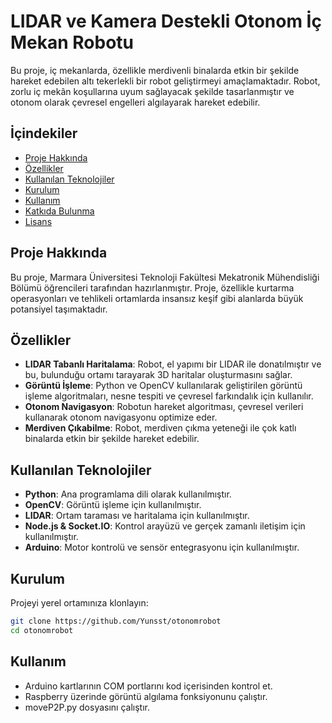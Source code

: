 # LIDAR ve Kamera Destekli Otonom İç Mekan Robotu

Bu proje, iç mekanlarda, özellikle merdivenli binalarda etkin bir şekilde hareket edebilen altı tekerlekli bir robot geliştirmeyi amaçlamaktadır. Robot, zorlu iç mekân koşullarına uyum sağlayacak şekilde tasarlanmıştır ve otonom olarak çevresel engelleri algılayarak hareket edebilir.

## İçindekiler
- [Proje Hakkında](#proje-hakkında)
- [Özellikler](#özellikler)
- [Kullanılan Teknolojiler](#kullanılan-teknolojiler)
- [Kurulum](#kurulum)
- [Kullanım](#kullanım)
- [Katkıda Bulunma](#katkıda-bulunma)
- [Lisans](#lisans)

## Proje Hakkında

Bu proje, Marmara Üniversitesi Teknoloji Fakültesi Mekatronik Mühendisliği Bölümü öğrencileri tarafından hazırlanmıştır. Proje, özellikle kurtarma operasyonları ve tehlikeli ortamlarda insansız keşif gibi alanlarda büyük potansiyel taşımaktadır.

## Özellikler

- **LIDAR Tabanlı Haritalama**: Robot, el yapımı bir LIDAR ile donatılmıştır ve bu, bulunduğu ortamı tarayarak 3D haritalar oluşturmasını sağlar.
- **Görüntü İşleme**: Python ve OpenCV kullanılarak geliştirilen görüntü işleme algoritmaları, nesne tespiti ve çevresel farkındalık için kullanılır.
- **Otonom Navigasyon**: Robotun hareket algoritması, çevresel verileri kullanarak otonom navigasyonu optimize eder.
- **Merdiven Çıkabilme**: Robot, merdiven çıkma yeteneği ile çok katlı binalarda etkin bir şekilde hareket edebilir.

## Kullanılan Teknolojiler

- **Python**: Ana programlama dili olarak kullanılmıştır.
- **OpenCV**: Görüntü işleme için kullanılmıştır.
- **LIDAR**: Ortam taraması ve haritalama için kullanılmıştır.
- **Node.js & Socket.IO**: Kontrol arayüzü ve gerçek zamanlı iletişim için kullanılmıştır.
- **Arduino**: Motor kontrolü ve sensör entegrasyonu için kullanılmıştır.

## Kurulum

Projeyi yerel ortamınıza klonlayın:
```bash
git clone https://github.com/Yunsst/otonomrobot
cd otonomrobot
```

## Kullanım

- Arduino kartlarının COM portlarını kod içerisinden kontrol et.
- Raspberry üzerinde görüntü algılama fonksiyonunu çalıştır.
- moveP2P.py dosyasını çalıştır.

